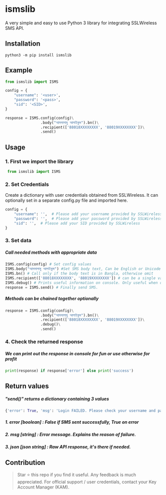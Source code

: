 # ismslib
A very simple and easy to use Python 3 library for integrating SSLWireless SMS API.


## Installation
```shell script
python3 -m pip install ismslib
```


## Example
```python
from ismslib import ISMS

config = {
    "username": '<user>',
    "password": '<pass>',
    "sid": '<SID>',
}

response = ISMS.config(config)\
                .body("আসসালামু আলাইকুম").bn()\
                .recipient(['88018XXXXXXXX', '88019XXXXXXXX'])\
                .send()
```


## Usage
### 1. First we import the library
```python
 from ismslib import ISMS
```
### 2. Set Credentials
Create a dictionary with user credentials obtained from SSLWireless. It can optionally set in a separate config.py file and imported here.
```python
config = {
    "username": '',  # Please add your username provided by SSLWireless
    "password": '',  # Please add your password provided by SSLWireless
    "sid": '',  # Please add your SID provided by SSLWireless
}
```
### 3. Set data
##### Call needed methods with appropriate data
```python
ISMS.config(config) # Set config values
ISMS.body("আসসালামু আলাইকুম") #Set SMS body text, Can be English or Unicode Bangla
ISMS.bn() # Call only if the body text is in Bangla, otherwise omit
ISMS.recipient(['88018XXXXXXXX', '88019XXXXXXXX']) # can be a single valid mobile number as string or multiple numbers as an string array
ISMS.debug() # Prints useful information on console. Only useful when debugging, DO NOT USE IN PRODUCTION
response = ISMS.send() # Finally send SMS.
```

##### Methods can be chained together optionally
```python
response = ISMS.config(config)\
                .body("আসসালামু আলাইকুম").bn()\
                .recipient(['88018XXXXXXXX', '88019XXXXXXXX'])\
                .debug()\
                .send()
```

### 4. Check the returned response
##### We can print out the response in console for fun or use otherwise for profit
```python
print(response) if response['error'] else print('success')
```


## Return values
##### "send()" returns a dictionary containing 3 values
```python
{'error': True, 'msg': 'Login FAILED. Please check your username and password.', 'json': '{"REPLY": {"PARAMETER": "OK", "LOGIN": "FAIL"}}'}
```
##### 1. error [boolean] : False if SMS sent successfully, True on error
##### 2. msg [string] : Error message. Explains the reason of failure.
##### 3. json [json string] : Raw API response, it's there if needed.

## Contribution
> Star ⭐ this repo if you find it useful. Any feedback is much appreciated. For official support / user credentials, contact your Key Account Manager (KAM). 
